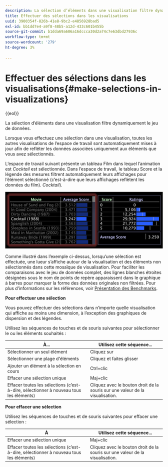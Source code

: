 ```yaml
---
description: La sélection d’éléments dans une visualisation filtre dynamiquement le jeu de données.
title: Effectuer des sélections dans les visualisations
uuid: 3900354f-826b-41e8-9bc2-e4856928bad5
exl-id: bb1dd7e4-a9f8-48b5-a12d-433c601b455b
source-git-commit: b1dda69a606a16dccca30d2a74c7e63dbd27936c
workflow-type: tm+mt
source-wordcount: '279'
ht-degree: 3%

---
```


# Effectuer des sélections dans les visualisations{#make-selections-in-visualizations}

{{eol}}

La sélection d’éléments dans une visualisation filtre dynamiquement le jeu de données.

Lorsque vous effectuez une sélection dans une visualisation, toutes les autres visualisations de l’espace de travail sont automatiquement mises à jour afin de refléter les données associées uniquement aux éléments que vous avez sélectionnés.

L’espace de travail suivant présente un tableau Film dans lequel l’animation est *Cocktail* est sélectionnée. Dans l’espace de travail, le tableau Score et la légende des mesures filtrent automatiquement leurs affichages pour l’élément sélectionné (c’est-à-dire que leurs affichages reflètent les données du film). *Cocktail*).

![](assets/wsp_selection_Basic.png)

Comme illustré dans l’exemple ci-dessus, lorsqu’une sélection est effectuée, une lueur s’affiche autour de la visualisation et des éléments non sélectionnés dans cette mosaïque de visualisation. Pour faciliter les comparaisons avec le jeu de données complet, des lignes blanches étroites désignées sous le nom de points de repère apparaissent dans le graphique à barres pour marquer la forme des données originales non filtrées. Pour plus d’informations sur les références, voir [Présentation des Benchmarks](../../../../home/c-get-started/c-vis/c-ustd-benchmks.md#concept-c7b0f4102e92458096f8c4765cbe2914).

**Pour effectuer une sélection**

Vous pouvez effectuer des sélections dans n’importe quelle visualisation qui affiche au moins une dimension, à l’exception des graphiques de dispersion et des légendes.

Utilisez les séquences de touches et de souris suivantes pour sélectionner le ou les éléments souhaités :

| À... | Utilisez cette séquence... |
|---|---|
| Sélectionner un seul élément | Cliquez sur |
| Sélectionner une plage d&#39;éléments | Cliquez et faites glisser |
| Ajouter un élément à la sélection en cours | Ctrl+clic |
| Effacer une sélection unique | Maj+clic |
| Effacer toutes les sélections (c’est-à-dire, sélectionner à nouveau tous les éléments) | Cliquez avec le bouton droit de la souris sur une valeur de la visualisation. |

**Pour effacer une sélection**

Utilisez les séquences de touches et de souris suivantes pour effacer une sélection :

| À | Utilisez cette séquence... |
|---|---|
| Effacer une sélection unique | Maj+clic |
| Effacer toutes les sélections (c’est-à-dire, sélectionner à nouveau tous les éléments) | Cliquez avec le bouton droit de la souris sur une valeur de la visualisation. |
